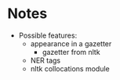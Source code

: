 Notes
=====

* Possible features:
  * appearance in a gazetter
    * gazetter from nltk
  * NER tags
  * nltk collocations module


